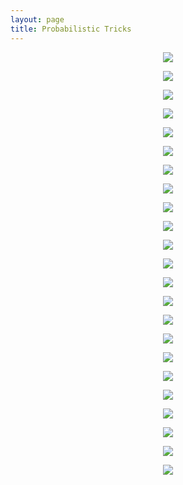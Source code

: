 ```yaml
---
layout: page
title: Probabilistic Tricks
---
```


<p style="text-align:center">
	<img src="/math/prob-tricks/prob-trick_Page_01.jpg" />
</p>

<p style="text-align:center">
	<img src="/math/prob-tricks/prob-trick_Page_02.jpg" />
</p>

<p style="text-align:center">
	<img src="/math/prob-tricks/prob-trick_Page_03.jpg" />
</p>

<p style="text-align:center">
	<img src="/math/prob-tricks/prob-trick_Page_04.jpg" />
</p>

<p style="text-align:center">
	<img src="/math/prob-tricks/prob-trick_Page_05.jpg" />
</p>

<p style="text-align:center">
	<img src="/math/prob-tricks/prob-trick_Page_06.jpg" />
</p>

<p style="text-align:center">
	<img src="/math/prob-tricks/prob-trick_Page_07.jpg" />
</p>

<p style="text-align:center">
	<img src="/math/prob-tricks/prob-trick_Page_08.jpg" />
</p>

<p style="text-align:center">
	<img src="/math/prob-tricks/prob-trick_Page_09.jpg" />
</p>

<p style="text-align:center">
	<img src="/math/prob-tricks/prob-trick_Page_10.jpg" />
</p>

<p style="text-align:center">
	<img src="/math/prob-tricks/prob-trick_Page_11.jpg" />
</p>

<p style="text-align:center">
	<img src="/math/prob-tricks/prob-trick_Page_12.jpg" />
</p>

<p style="text-align:center">
	<img src="/math/prob-tricks/prob-trick_Page_13.jpg" />
</p>

<p style="text-align:center">
	<img src="/math/prob-tricks/prob-trick_Page_14.jpg" />
</p>

<p style="text-align:center">
	<img src="/math/prob-tricks/prob-trick_Page_15.jpg" />
</p>

<p style="text-align:center">
	<img src="/math/prob-tricks/prob-trick_Page_16.jpg" />
</p>

<p style="text-align:center">
	<img src="/math/prob-tricks/prob-trick_Page_17.jpg" />
</p>

<p style="text-align:center">
	<img src="/math/prob-tricks/prob-trick_Page_18.jpg" />
</p>

<p style="text-align:center">
	<img src="/math/prob-tricks/prob-trick_Page_19.jpg" />
</p>

<p style="text-align:center">
	<img src="/math/prob-tricks/prob-trick_Page_20.jpg" />
</p>

<p style="text-align:center">
	<img src="/math/prob-tricks/prob-trick_Page_21.jpg" />
</p>

<p style="text-align:center">
	<img src="/math/prob-tricks/prob-trick_Page_22.jpg" />
</p>

<p style="text-align:center">
	<img src="/math/prob-tricks/prob-trick_Page_23.jpg" />
</p>






